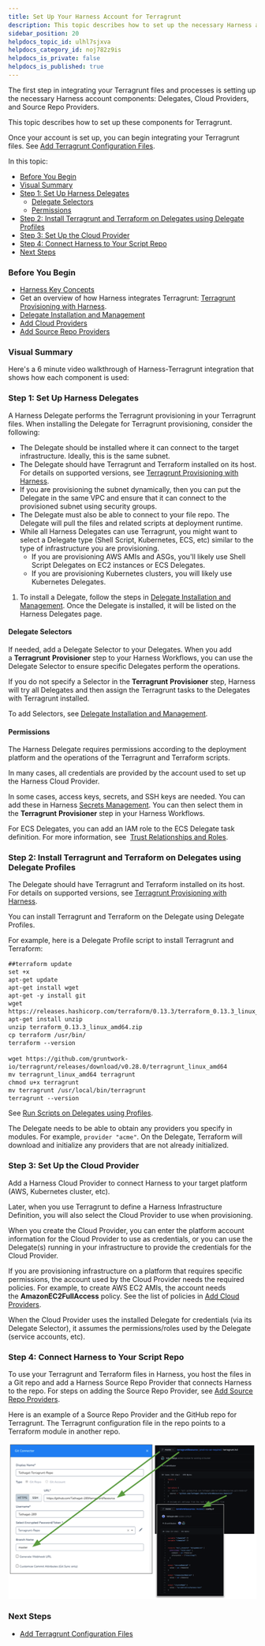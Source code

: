```yaml
---
title: Set Up Your Harness Account for Terragrunt
description: This topic describes how to set up the necessary Harness account components for Terragrunt.
sidebar_position: 20
helpdocs_topic_id: ulhl7sjxva
helpdocs_category_id: noj782z9is
helpdocs_is_private: false
helpdocs_is_published: true
---
```


The first step in integrating your Terragrunt files and processes is setting up the necessary Harness account components: Delegates, Cloud Providers, and Source Repo Providers.

This topic describes how to set up these components for Terragrunt.

Once your account is set up, you can begin integrating your Terragrunt files. See [Add Terragrunt Configuration Files](/article/mkjxbkglih-add-terragrunt-configuration-files).

In this topic:

* [Before You Begin](https://docs.harness.io/article/ulhl7sjxva-set-up-your-harness-account-for-terragrunt#before_you_begin)
* [Visual Summary](https://docs.harness.io/article/ulhl7sjxva-set-up-your-harness-account-for-terragrunt#visual_summary)
* [Step 1: Set Up Harness Delegates](https://docs.harness.io/article/ulhl7sjxva-set-up-your-harness-account-for-terragrunt#step_1_set_up_harness_delegates)
	+ [Delegate Selectors](https://docs.harness.io/article/ulhl7sjxva-set-up-your-harness-account-for-terragrunt#delegate_selectors)
	+ [Permissions](https://docs.harness.io/article/ulhl7sjxva-set-up-your-harness-account-for-terragrunt#permissions)
* [Step 2: Install Terragrunt and Terraform on Delegates using Delegate Profiles](https://docs.harness.io/article/ulhl7sjxva-set-up-your-harness-account-for-terragrunt#step_2_install_terragrunt_and_terraform_on_delegates_using_delegate_profiles)
* [Step 3: Set Up the Cloud Provider](https://docs.harness.io/article/ulhl7sjxva-set-up-your-harness-account-for-terragrunt#step_3_set_up_the_cloud_provider)
* [Step 4: Connect Harness to Your Script Repo](https://docs.harness.io/article/ulhl7sjxva-set-up-your-harness-account-for-terragrunt#step_4_connect_harness_to_your_script_repo)
* [Next Steps](https://docs.harness.io/article/ulhl7sjxva-set-up-your-harness-account-for-terragrunt#next_steps)

### Before You Begin

* [Harness Key Concepts](https://docs.harness.io/article/4o7oqwih6h-harness-key-concepts)
* Get an overview of how Harness integrates Terragrunt: [Terragrunt Provisioning with Harness](/article/a6onutvbem-terragrunt-provisioning-with-harness).
* [Delegate Installation and Management](https://docs.harness.io/article/h9tkwmkrm7-delegate-installation)
* [Add Cloud Providers](https://docs.harness.io/article/whwnovprrb-cloud-providers)
* [Add Source Repo Providers](https://docs.harness.io/article/ay9hlwbgwa-add-source-repo-providers)

### Visual Summary

Here's a 6 minute video walkthrough of Harness-Terragrunt integration that shows how each component is used:

<!-- Video:
https://harness-1.wistia.com/medias/rpv5vwzpxz-->
<docvideo src="https://www.youtube.com/embed/HYSi2LAaYdc?feature=oembed" />

### Step 1: Set Up Harness Delegates

A Harness Delegate performs the Terragrunt provisioning in your Terragrunt files. When installing the Delegate for Terragrunt provisioning, consider the following:

* The Delegate should be installed where it can connect to the target infrastructure. Ideally, this is the same subnet.
* The Delegate should have Terragrunt and Terraform installed on its host. For details on supported versions, see [Terragrunt Provisioning with Harness](/article/a6onutvbem-terragrunt-provisioning-with-harness).
* If you are provisioning the subnet dynamically, then you can put the Delegate in the same VPC and ensure that it can connect to the provisioned subnet using security groups.
* The Delegate must also be able to connect to your file repo. The Delegate will pull the files and related scripts at deployment runtime.
* While all Harness Delegates can use Terragrunt, you might want to select a Delegate type (Shell Script, Kubernetes, ECS, etc) similar to the type of infrastructure you are provisioning.
	+ If you are provisioning AWS AMIs and ASGs, you'll likely use Shell Script Delegates on EC2 instances or ECS Delegates.
	+ If you are provisioning Kubernetes clusters, you will likely use Kubernetes Delegates.
1. To install a Delegate, follow the steps in [Delegate Installation and Management](https://docs.harness.io/article/h9tkwmkrm7-delegate-installation). Once the Delegate is installed, it will be listed on the Harness Delegates page.

#### Delegate Selectors

If needed, add a Delegate Selector to your Delegates. When you add a **Terragrunt** **Provisioner** step to your Harness Workflows, you can use the Delegate Selector to ensure specific Delegates perform the operations.

If you do not specify a Selector in the **Terragrunt** **Provisioner** step, Harness will try all Delegates and then assign the Terragrunt tasks to the Delegates with Terragrunt installed.

To add Selectors, see [Delegate Installation and Management](https://docs.harness.io/article/h9tkwmkrm7-delegate-installation).

#### Permissions

The Harness Delegate requires permissions according to the deployment platform and the operations of the Terragrunt and Terraform scripts.

In many cases, all credentials are provided by the account used to set up the Harness Cloud Provider.

In some cases, access keys, secrets, and SSH keys are needed. You can add these in Harness [Secrets Management](https://docs.harness.io/article/au38zpufhr-secret-management). You can then select them in the **Terragrunt** **Provisioner** step in your Harness Workflows.

For ECS Delegates, you can add an IAM role to the ECS Delegate task definition. For more information, see  [Trust Relationships and Roles](https://docs.harness.io/article/h9tkwmkrm7-delegate-installation#trust_relationships_and_roles).

### Step 2: Install Terragrunt and Terraform on Delegates using Delegate Profiles

The Delegate should have Terragrunt and Terraform installed on its host. For details on supported versions, see [Terragrunt Provisioning with Harness](/article/a6onutvbem-terragrunt-provisioning-with-harness).

You can install Terragrunt and Terraform on the Delegate using Delegate Profiles.

For example, here is a Delegate Profile script to install Terragrunt and Terraform:


```
##terraform update  
set +x  
apt-get update  
apt-get install wget  
apt-get -y install git  
wget https://releases.hashicorp.com/terraform/0.13.3/terraform_0.13.3_linux_amd64.zip apt-get install unzip  
unzip terraform_0.13.3_linux_amd64.zip  
cp terraform /usr/bin/  
terraform --version  
  
wget https://github.com/gruntwork-io/terragrunt/releases/download/v0.28.0/terragrunt_linux_amd64  
mv terragrunt_linux_amd64 terragrunt  
chmod u+x terragrunt  
mv terragrunt /usr/local/bin/terragrunt  
terragrunt --version
```
See [Run Scripts on Delegates using Profiles](/article/yd4bs0pltf-run-scripts-on-the-delegate-using-profiles).

The Delegate needs to be able to obtain any providers you specify in modules. For example, `provider "acme"`. On the Delegate, Terraform will download and initialize any providers that are not already initialized.

### Step 3: Set Up the Cloud Provider

Add a Harness Cloud Provider to connect Harness to your target platform (AWS, Kubernetes cluster, etc).

Later, when you use Terragrunt to define a Harness Infrastructure Definition, you will also select the Cloud Provider to use when provisioning.

When you create the Cloud Provider, you can enter the platform account information for the Cloud Provider to use as credentials, or you can use the Delegate(s) running in your infrastructure to provide the credentials for the Cloud Provider.

If you are provisioning infrastructure on a platform that requires specific permissions, the account used by the Cloud Provider needs the required policies. For example, to create AWS EC2 AMIs, the account needs the **AmazonEC2FullAccess** policy. See the list of policies in [Add Cloud Providers](https://docs.harness.io/article/whwnovprrb-cloud-providers).

When the Cloud Provider uses the installed Delegate for credentials (via its Delegate Selector), it assumes the permissions/roles used by the Delegate (service accounts, etc).

### Step 4: Connect Harness to Your Script Repo

To use your Terragrunt and Terraform files in Harness, you host the files in a Git repo and add a Harness Source Repo Provider that connects Harness to the repo. For steps on adding the Source Repo Provider, see [Add Source Repo Providers](https://docs.harness.io/article/ay9hlwbgwa-add-source-repo-providers).

Here is an example of a Source Repo Provider and the GitHub repo for Terragrunt. The Terragrunt configuration file in the repo points to a Terraform module in another repo.

![](./static/set-up-your-harness-account-for-terragrunt-26.png)

### Next Steps

* [Add Terragrunt Configuration Files](/article/mkjxbkglih-add-terragrunt-configuration-files)

